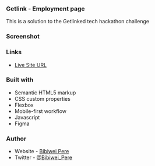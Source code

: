### Getlink - Employment page

This is a solution to the Getlinked tech hackathon challenge

### Screenshot


### Links

- [Live Site URL](https://getlinked01.netlify.app)

### Built with

- Semantic HTML5 markup
- CSS custom properties
- Flexbox
- Mobile-first workflow
- Javascript
- Figma

### Author

- Website - [Bibiwei Pere](https://perebibiwei.netlify.app)
- Twitter - [@Bibiwei_Pere](https://www.twitter.com/Bibiwei_Pere)